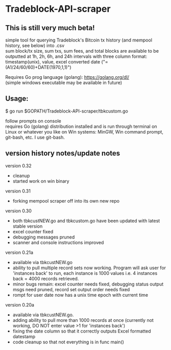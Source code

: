 # Tradeblock-API-scraper
## This is still very much beta!  

  
simple tool for querying Tradeblock's Bitcoin tx history (and mempool history, see below) into .csv   
sum block/tx size, sum txs, sum fees, and total blocks are available to be outputted at 1h, 2h, 6h, and 24h intervals with three column format:  
timestamp(unix), value, excel converted date ("=(A1/24/60/60)+DATE(1970,1,1)") 

Requires Go prog language (golang): https://golang.org/dl/   
(simple windows executable may be available in future)

## Usage:  
$ go run $GOPATH/Tradeblock-API-scraper/tbkcustom.go  

follow prompts on console          
requires Go (golang) distribution installed and is run through terminal on Linux or whatever you like on Win systems: MinGW, Win command prompt, git-bash, etc. I use git-bash.



## version history notes/update notes       
version 0.32
  - cleanup
  - started work on win binary 


version 0.31 
  - forking mempool scraper off into its own new repo
  
version 0.30 
 - both tbkcustNEW.go and tbkcustom.go have been updated with latest stable version
 - excel counter fixed
 - debugging messages pruned
 - scanner and console instructions improved
 
version 0.21a
 - available via tbkcustNEW.go
 - ability to pull multiple record sets now working. Program will ask user for 'instances back' to run, each instance is 1000 values i.e. 4 instances back = 4000 records retrieved.
 - minor bugs remain: excel counter needs fixed, debugging status output msgs need pruned, record set output order needs fixed
 - rompt for user date now has a unix time epoch with current time
 
version 0.20a
 - available via tbkcustNEW.go. 
 - adding ability to pull more than 1000 records at once (currently not working, DO NOT enter value >1 for 'instances back')
 - fixing the date column so that it correctly outputs Excel formatted datestamp
 - code cleanup so that not everything is in func main()


